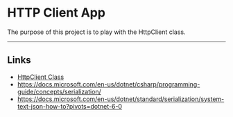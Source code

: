 # HTTP Client App
The purpose of this project is to play with the HttpClient class.

---
## Links
- [HttpClient Class](https://docs.microsoft.com/en-us/dotnet/api/system.net.http.httpclient?view=net-6.0)
- https://docs.microsoft.com/en-us/dotnet/csharp/programming-guide/concepts/serialization/
- https://docs.microsoft.com/en-us/dotnet/standard/serialization/system-text-json-how-to?pivots=dotnet-6-0